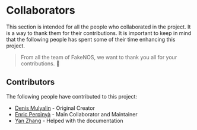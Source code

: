 # Collaborators
This section is intended for all the people who collaborated in the project. It is a way to thank them for their contributions. It is important to keep in mind that the following people has spent some of their time enhancing this project.

> From all the team of FakeNOS, we want to thank you all for your contributions. :tada:

## Contributors
The following people have contributed to this project:

-  [Denis Mulyalin](https://github.com/dmulyalin) - Original Creator
-  [Enric Perpinyà](https://github.com/evilmonkey19) - Main Collaborator and Maintainer
-  [Yan Zhang](https://www.linkedin.com/in/yan-zhang-899960244/) - Helped with the documentation
